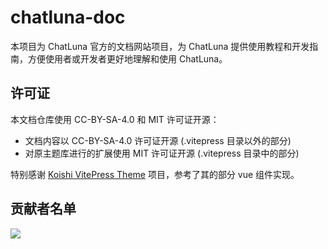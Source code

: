 # chatluna-doc

本项目为 ChatLuna 官方的文档网站项目，为 ChatLuna 提供使用教程和开发指南，方便使用者或开发者更好地理解和使用 ChatLuna。

## 许可证

本文档仓库使用 CC-BY-SA-4.0 和 MIT 许可证开源：

- 文档内容以 CC-BY-SA-4.0 许可证开源 (.vitepress 目录以外的部分)
- 对原主题库进行的扩展使用 MIT 许可证开源 (.vitepress 目录中的部分)

特别感谢 [Koishi VitePress Theme](https://github.com/koishijs/vitepress-theme) 项目，参考了其的部分 vue 组件实现。

## 贡献者名单  

<a href="https://github.com/ChatLunaLab/doc/graphs/contributors">
  <img src="https://contrib.rocks/image?repo=ChatLunaLab/doc" />
</a>
